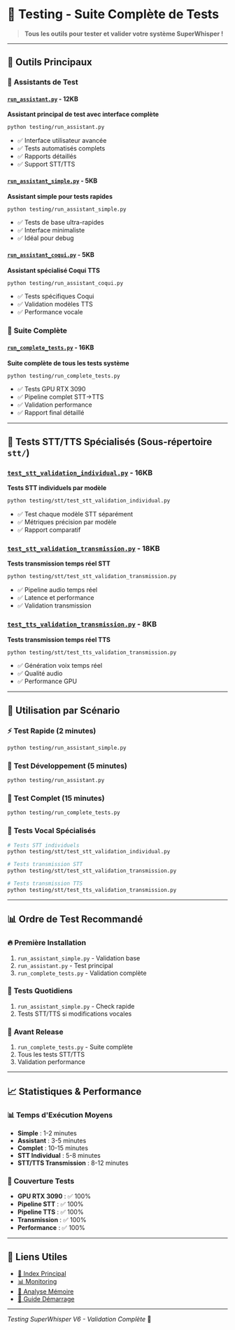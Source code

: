 # 🧪 Testing - Suite Complète de Tests

> **Tous les outils pour tester et valider votre système SuperWhisper !**

---

## 🎯 **Outils Principaux**

### 🤖 **Assistants de Test**

#### [`run_assistant.py`](run_assistant.py) - 12KB
**Assistant principal de test avec interface complète**
```bash
python testing/run_assistant.py
```
- ✅ Interface utilisateur avancée
- ✅ Tests automatisés complets
- ✅ Rapports détaillés
- ✅ Support STT/TTS

#### [`run_assistant_simple.py`](run_assistant_simple.py) - 5KB
**Assistant simple pour tests rapides**
```bash
python testing/run_assistant_simple.py
```
- ✅ Tests de base ultra-rapides
- ✅ Interface minimaliste
- ✅ Idéal pour debug

#### [`run_assistant_coqui.py`](run_assistant_coqui.py) - 5KB
**Assistant spécialisé Coqui TTS**
```bash
python testing/run_assistant_coqui.py
```
- ✅ Tests spécifiques Coqui
- ✅ Validation modèles TTS
- ✅ Performance vocale

### 🔬 **Suite Complète**

#### [`run_complete_tests.py`](run_complete_tests.py) - 16KB
**Suite complète de tous les tests système**
```bash
python testing/run_complete_tests.py
```
- ✅ Tests GPU RTX 3090
- ✅ Pipeline complet STT→TTS
- ✅ Validation performance
- ✅ Rapport final détaillé

---

## 🎤 **Tests STT/TTS Spécialisés** (Sous-répertoire `stt/`)

### [`test_stt_validation_individual.py`](stt/test_stt_validation_individual.py) - 16KB
**Tests STT individuels par modèle**
```bash
python testing/stt/test_stt_validation_individual.py
```
- ✅ Test chaque modèle STT séparément
- ✅ Métriques précision par modèle
- ✅ Rapport comparatif

### [`test_stt_validation_transmission.py`](stt/test_stt_validation_transmission.py) - 18KB
**Tests transmission temps réel STT**
```bash
python testing/stt/test_stt_validation_transmission.py
```
- ✅ Pipeline audio temps réel
- ✅ Latence et performance
- ✅ Validation transmission

### [`test_tts_validation_transmission.py`](stt/test_tts_validation_transmission.py) - 8KB
**Tests transmission temps réel TTS**
```bash
python testing/stt/test_tts_validation_transmission.py
```
- ✅ Génération voix temps réel
- ✅ Qualité audio
- ✅ Performance GPU

---

## 🚀 **Utilisation par Scénario**

### ⚡ **Test Rapide (2 minutes)**
```bash
python testing/run_assistant_simple.py
```

### 🔧 **Test Développement (5 minutes)**
```bash
python testing/run_assistant.py
```

### 🎯 **Test Complet (15 minutes)**
```bash
python testing/run_complete_tests.py
```

### 🎤 **Tests Vocal Spécialisés**
```bash
# Tests STT individuels
python testing/stt/test_stt_validation_individual.py

# Tests transmission STT
python testing/stt/test_stt_validation_transmission.py

# Tests transmission TTS
python testing/stt/test_tts_validation_transmission.py
```

---

## 📊 **Ordre de Test Recommandé**

### 🔥 **Première Installation**
1. `run_assistant_simple.py` - Validation base
2. `run_assistant.py` - Test principal
3. `run_complete_tests.py` - Validation complète

### 🔄 **Tests Quotidiens**
1. `run_assistant_simple.py` - Check rapide
2. Tests STT/TTS si modifications vocales

### 🚀 **Avant Release**
1. `run_complete_tests.py` - Suite complète
2. Tous les tests STT/TTS
3. Validation performance

---

## 📈 **Statistiques & Performance**

### 📊 **Temps d'Exécution Moyens**
- **Simple** : 1-2 minutes
- **Assistant** : 3-5 minutes
- **Complet** : 10-15 minutes
- **STT Individual** : 5-8 minutes
- **STT/TTS Transmission** : 8-12 minutes

### 🎯 **Couverture Tests**
- **GPU RTX 3090** : ✅ 100%
- **Pipeline STT** : ✅ 100%
- **Pipeline TTS** : ✅ 100%
- **Transmission** : ✅ 100%
- **Performance** : ✅ 100%

---

## 🔗 **Liens Utiles**
- [🎯 Index Principal](../INDEX_OUTILS_COMPLET.md)
- [📊 Monitoring](../monitoring/README.md)
- [🧠 Analyse Mémoire](../memory/README.md)
- [🚀 Guide Démarrage](../GUIDE_DEMARRAGE_RAPIDE_OUTILS.md)

---

*Testing SuperWhisper V6 - Validation Complète* 🧪 